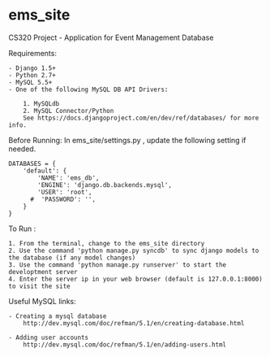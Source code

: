ems_site
========

CS320 Project - Application for Event Management Database 

Requirements:

    - Django 1.5+
    - Python 2.7+
    - MySQL 5.5+
    - One of the following MySQL DB API Drivers:

        1. MySQLdb
        2. MySQL Connector/Python 
        See https://docs.djangoproject.com/en/dev/ref/databases/ for more info.


Before Running:
In ems_site/settings.py , update the following setting if needed.  

    DATABASES = {
        'default': {
            'NAME': 'ems_db', 
            'ENGINE': 'django.db.backends.mysql',
            'USER': 'root', 
          #  'PASSWORD': '', 
        }
    }


To Run :

    1. From the terminal, change to the ems_site directory
    2. Use the command 'python manage.py syncdb' to sync django models to the database (if any model changes)
    3. Use the command 'python manage.py runserver' to start the developtment server
    4. Enter the server ip in your web browser (default is 127.0.0.1:8000)  to visit the site


Useful MySQL links:

    - Creating a mysql database
        http://dev.mysql.com/doc/refman/5.1/en/creating-database.html

    - Adding user accounts
        http://dev.mysql.com/doc/refman/5.1/en/adding-users.html